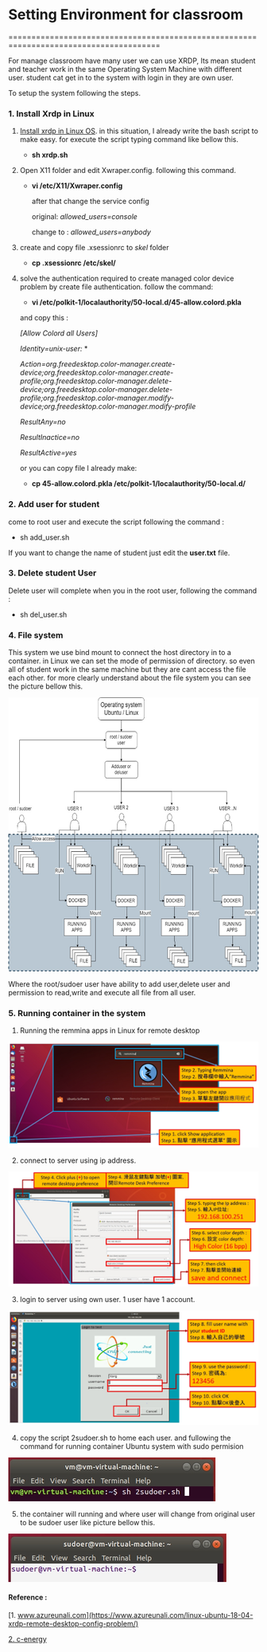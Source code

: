 

# Setting Environment for classroom 

=======================================================================================

For manage classroom have many user we can use XRDP, Its mean student and teacher work in the same Operating System Machine with different user. student cat get in to the system with login in they are own user.

To setup the system following the steps.

### 1. Install Xrdp in Linux

1. [Install xrdp in Linux OS](https://www.azureunali.com/linux-ubuntu-18-04-xrdp-remote-desktop-config-problem/). in this situation, I already write the bash script to make easy. for execute the script typing command like bellow this.

   * **sh xrdp.sh**

2. Open X11 folder and edit Xwraper.config. following this command.

   * **vi /etc/X11/Xwraper.config**

     after that change the service config

     original: *allowed_users=console* 

     change to : *allowed_users=anybody*

3. create and copy file .xsessionrc to *skel* folder 

   * **cp .xsessionrc /etc/skel/**

4. solve the authentication required to create managed color device problem by create file authentication.  follow the command:

   * **vi /etc/polkit-1/localauthority/50-local.d/45-allow.colord.pkla**

   and copy this :

   *[Allow Colord all Users]*

   *Identity=unix-user:* *

   *Action=org.freedesktop.color-manager.create-device;org.freedesktop.color-manager.create-profile;org.freedesktop.color-manager.delete-device;org.freedesktop.color-manager.delete-profile;org.freedesktop.color-manager.modify-device;org.freedesktop.color-manager.modify-profile*

   *ResultAny=no*

   *ResultInactice=no*

   *ResultActive=yes*

   or you can copy file I already make:

   * **cp 45-allow.colord.pkla /etc/polkit-1/localauthority/50-local.d/**

### 2. Add user for student

come to root user and execute the script following the command :

* sh add_user.sh

If you want to change the name of student just edit the **user.txt** file.

### 3. Delete student User

Delete user will complete when you in the root user, following the command :

* sh del_user.sh

### 4. File system 

This system we use bind mount to connect the host directory in to a container. in Linux we can set the mode of permission of directory. so even all of student work in the same machine but they are cant access the file each other. for more clearly understand about the file system you can see the picture bellow this.

<img src="../Picture/123.jpg" width="600" height="550" />

Where the root/sudoer user have ability to add user,delete user and permission to read,write and execute all file from all user.

### 5. Running container in the system 

1. Running the remmina apps in Linux for remote desktop

<img src="../Picture/one.jpg"/>

2. connect to server using ip address. 

<img src="../Picture/2.jpg"/>

3. login to server using own user. 1 user have 1 account. 

<img src="../Picture/3.jpg"/>

4. copy the script 2sudoer.sh to home each user. and fullowing the command for running container Ubuntu system with sudo permision

<img src="../Picture/4.jpg"/>

5. the container will running and where user will change from original user to be sudoer user like picture bellow this.

<img src="../Picture/5.jpg"/>

#### Reference :

[1. www.azureunali.com](https://www.azureunali.com/linux-ubuntu-18-04-xrdp-remote-desktop-config-problem/)

[2. c-energy](http://c-nergy.be/blog/?p=13390)

